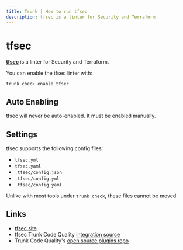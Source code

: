 ```yaml
---
title: Trunk | How to run tfsec
description: tfsec is a linter for Security and Terraform
---
```


# tfsec

[**tfsec**](https://github.com/aquasecurity/tfsec) is a linter for Security and Terraform.

You can enable the tfsec linter with:

```shell
trunk check enable tfsec
```

## Auto Enabling

tfsec will never be auto-enabled. It must be enabled manually.

## Settings

tfsec supports the following config files:

* `tfsec.yml`
* `tfsec.yaml`
* `.tfsec/config.json`
* `.tfsec/config.yml`
* `.tfsec/config.yaml`

Unlike with most tools under `trunk check`, these files cannot be moved.

## Links

* [tfsec site](https://github.com/aquasecurity/tfsec)
* tfsec Trunk Code Quality [integration source](https://github.com/trunk-io/plugins/tree/main/linters/tfsec)
* Trunk Code Quality's [open source plugins repo](https://github.com/trunk-io/plugins/tree/main)
